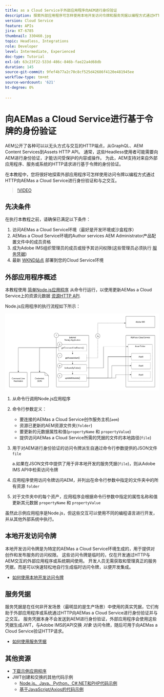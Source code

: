 ```yaml
---
title: as a Cloud Service于外部应用程序向AEM进行身份验证
description: 探索外部应用程序可怎样使用本地开发访问令牌和服务凭据以编程方式通过HTTP验证并与AEMas a Cloud Service交互。
version: Cloud Service
feature: APIs
jira: KT-6785
thumbnail: 330460.jpg
topic: Headless, Integrations
role: Developer
level: Intermediate, Experienced
doc-type: Tutorial
exl-id: 63c23f22-533d-486c-846b-fae22a4d68db
duration: 145
source-git-commit: 9fef4b77a2c70c8cf525d42686f4120e481945ee
workflow-type: tm+mt
source-wordcount: '621'
ht-degree: 0%

---
```


# 向AEMas a Cloud Service进行基于令牌的身份验证

AEM公开了各种可以以无头方式与交互的HTTP端点，从GraphQL、AEM Content Services到Assets HTTP API。 通常，这些Headless使用者可能需要向AEM进行身份验证，才能访问受保护的内容或操作。 为此，AEM支持对来自外部应用程序、服务或系统的HTTP请求进行基于令牌的身份验证。

在本教程中，您将很好地探索外部应用程序可怎样使用访问令牌以编程方式通过HTTP向AEMas a Cloud Service进行身份验证和与之交互。

>[!VIDEO](https://video.tv.adobe.com/v/330460?quality=12&learn=on)

## 先决条件

在执行本教程之前，请确保已满足以下条件：

1. 访问AEMas a Cloud Service环境（最好是开发环境或沙盒程序）
1. AEMas a Cloud Service环境的Author services AEM Administrator产品配置文件中的成员资格
1. 成为Adobe IMS组织管理员的成员或授予其访问权限(这些管理员必须执行 [服务凭据](./service-credentials.md))
1. 最新 [WKND站点](https://github.com/adobe/aem-guides-wknd) 部署到您的Cloud Service环境

## 外部应用程序概述

本教程使用 [简单Node.js应用程序](./assets/aem-guides_token-authentication-external-application.zip) 从命令行运行，以使用更新AEMas a Cloud Service上的资源元数据 [资源HTTP API](https://experienceleague.adobe.com/docs/experience-manager-cloud-service/assets/admin/mac-api-assets.html).

Node.js应用程序的执行流程如下所示：

![外部应用程序](./assets/overview/external-application.png)

1. 从命令行调用Node.js应用程序
1. 命令行参数定义：
   + 要连接的AEMas a Cloud Service创作服务主机(`aem`)
   + 资源已更新的AEM资源文件夹(`folder`)
   + 要更新的元数据属性和值(`propertyName` 和 `propertyValue`)
   + 提供访问AEMas a Cloud Service所需的凭据的文件的本地路径(`file`)
1. 用于对AEM进行身份验证的访问令牌派生自通过命令行参数提供的JSON文件 `file`

   a.如果在JSON文件中提供了用于非本地开发的服务凭据(`file`)，则从Adobe IMS API中检索访问令牌
1. 应用程序使用访问令牌访问AEM，并列出在命令行参数中指定的文件夹中的所有资源 `folder`
1. 对于文件夹中的每个资产，应用程序会根据命令行参数中指定的属性名称和值更新其元数据 `propertyName` 和 `propertyValue`

虽然此示例应用程序是Node.js，但这些交互可以使用不同的编程语言进行开发，并从其他外部系统中执行。

## 本地开发访问令牌

本地开发访问令牌是为特定的AEMas a Cloud Service环境生成的，用于提供对创作和发布服务的访问权限。  这些访问令牌是临时的，仅在开发通过HTTP与AEM交互的外部应用程序或系统期间使用。 开发人员无需获取和管理真正的服务凭据，而是可以快速轻松地自行生成临时访问令牌，以便开发集成。

+ [如何使用本地开发访问令牌](./local-development-access-token.md)

## 服务凭据

服务凭据是在任何非开发场景（最明显的是生产场景）中使用的真实凭据，它们有助于外部应用程序或系统通过HTTP向AEMas a Cloud Service进行身份验证并与之交互。 服务凭据本身不会发送到AEM进行身份验证，外部应用程序会使用这些凭据生成JWT，与Adobe IMS的API交换 _对象_ 访问令牌，随后可用于向AEMas a Cloud Service验证HTTP请求。

+ [如何使用服务凭据](./service-credentials.md)

## 其他资源

+ [下载示例应用程序](./assets/aem-guides_token-authentication-external-application.zip)
+ JWT创建和交换的其他代码示例
   + [Node.js、Java、Python、C#.NET和PHP代码示例](https://developer.adobe.com/developer-console/docs/guides/authentication/JWT/samples/)
   + [基于JavaScript/Axios的代码示例](https://github.com/adobe/aemcs-api-client-lib)
